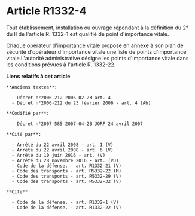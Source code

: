 # Article R1332-4

Tout établissement, installation ou ouvrage répondant à la définition du 2° du II de l'article R. 1332-1 est qualifié de
point d'importance vitale. 

Chaque opérateur d'importance vitale propose en annexe à son plan de sécurité d'opérateur d'importance vitale une liste de
points d'importance vitale.L'autorité administrative désigne les points d'importance vitale dans les conditions prévues à
l'article R. 1332-22.

**Liens relatifs à cet article**

	**Anciens textes**:

	  - Décret n°2006-212 2006-02-23 art. 4
	  - Décret n°2006-212 du 23 février 2006 - art. 4 (Ab)

	**Codifié par**:

	  - Décret n°2007-585 2007-04-23 JORF 24 avril 2007

	**Cité par**:

	  - Arrêté du 22 avril 2008 - art. 1 (V)
	  - Arrêté du 22 avril 2008 - art. 6 (V)
	  - Arrêté du 10 juin 2016 - art. (V)
	  - Arrêté du 28 novembre 2016 - art. (VD)
	  - Code de la défense. - art. R1332-21 (V)
	  - Code des transports - art. R5332-22 (M)
	  - Code des transports - art. R5332-29 (V)
	  - Code des transports - art. R5332-32 (V)

	**Cite**:

	  - Code de la défense. - art. R1332-1 (V)
	  - Code de la défense. - art. R1332-22 (V)

